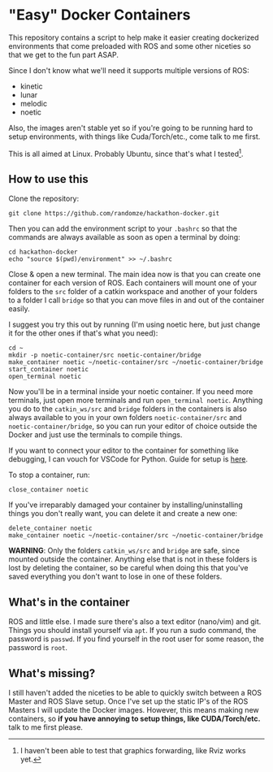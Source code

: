 # "Easy" Docker Containers

This repository contains a script to help make it easier creating dockerized environments that come preloaded with ROS and some other niceties so that we get to the fun part ASAP.

Since I don't know what we'll need it supports multiple versions of ROS:
- kinetic
- lunar
- melodic
- noetic

Also, the images aren't stable yet so if you're going to be running hard to setup environments, with things like Cuda/Torch/etc., come talk to me first.

This is all aimed at Linux. Probably Ubuntu, since that's what I tested[^*].

[^*]: I haven't been able to test that graphics forwarding, like Rviz works yet.

## How to use this

Clone the repository:
```
git clone https://github.com/randomze/hackathon-docker.git
```

Then you can add the environment script to your `.bashrc` so that the commands are always available as soon as open a terminal by doing:
```
cd hackathon-docker
echo "source $(pwd)/environment" >> ~/.bashrc
```

Close & open a new terminal. The main idea now is that you can create one container for each version of ROS. Each containers will mount one of your folders to the `src` folder of a catkin workspace and another of your folders to a folder I call `bridge` so that you can move files in and out of the container easily.

I suggest you try this out by running (I'm using noetic here, but just change it for the other ones if that's what you need):
```
cd ~
mkdir -p noetic-container/src noetic-container/bridge
make_container noetic ~/noetic-container/src ~/noetic-container/bridge
start_container noetic
open_terminal noetic
```

Now you'll be in a terminal inside your noetic container. If you need more terminals, just open more terminals and run `open_terminal noetic`. Anything you do to the `catkin_ws/src` and `bridge` folders in the containers is also always available to you in your own folders `noetic-container/src` and `noetic-container/bridge`, so you can run your editor of choice outside the Docker and just use the terminals to compile things.

If you want to connect your editor to the container for something like debugging, I can vouch for VSCode for Python. Guide for setup is [here](https://code.visualstudio.com/docs/devcontainers/tutorial).

To stop a container, run:
```
close_container noetic
```

If you've irreparably damaged your container by installing/uninstalling things you don't really want, you can delete it and create a new one:
```
delete_container noetic
make_container noetic ~/noetic-container/src ~/noetic-container/bridge
```

**WARNING**: Only the folders `catkin_ws/src` and `bridge` are safe, since mounted outside the container. Anything else that is not in these folders is lost by deleting the container, so be careful when doing this that you've saved everything you don't want to lose in one of these folders.

## What's in the container

ROS and little else. I made sure there's also a text editor (nano/vim) and git. Things you should install yourself via `apt`. If you run a sudo command, the password is `passwd`. If you find yourself in the root user for some reason, the password is `root`.

## What's missing?

I still haven't added the niceties to be able to quickly switch between a ROS Master and ROS Slave setup. Once I've set up the static IP's of the ROS Masters I will update the Docker images. However, this means making new containers, so **if you have annoying to setup things, like CUDA/Torch/etc.** talk to me first please.